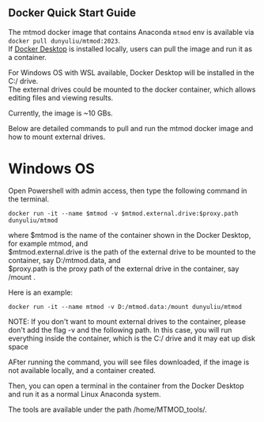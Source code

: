 ## Docker Quick Start Guide

The mtmod docker image that contains Anaconda ```mtmod``` env is available via ```docker pull dunyuliu/mtmod:2023```. <br/>
If [Docker Desktop](https://www.docker.com/products/docker-desktop/) is installed locally, users can pull the image and run it as a container. <br/>

For Windows OS with WSL available, Docker Desktop will be installed in the C:/ drive. <br/>
The external drives could be mounted to the docker container, which allows editing files and viewing results. <br/>

Currently, the image is ~10 GBs. <br>

Below are detailed commands to pull and run the mtmod docker image and how to mount external drives. <br/>

# Windows OS

Open Powershell with admin access, then type the following command in the terminal.
```
docker run -it --name $mtmod -v $mtmod.external.drive:$proxy.path dunyuliu/mtmod
```
where $mtmod is the name of the container shown in the Docker Desktop, for example mtmod, and <br/>
$mtmod.external.drive is the path of the external drive to be mounted to the container, say D:/mtmod.data, and <br/>
$proxy.path is the proxy path of the external drive in the container, say /mount  . <br/>

Here is an example:
```
docker run -it --name mtmod -v D:/mtmod.data:/mount dunyuliu/mtmod
```

NOTE: If you don't want to mount external drives to the container, please don't add the flag -v and the following path. In this case, you will run everything inside the container, which is the C:/ drive and it may eat up disk space <br/>

AFter running the command, you will see files downloaded, if the image is not available locally, and a container created. <br/>

Then, you can open a terminal in the container from the Docker Desktop and run it as a normal Linux Anaconda system.

The tools are available under the path /home/MTMOD_tools/.
